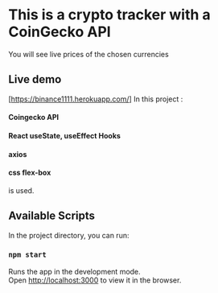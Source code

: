 # This is a crypto tracker with a CoinGecko API
You will see live prices of the chosen currencies
## Live demo 
[https://binance1111.herokuapp.com/]
In this project :
#### Coingecko API
#### React useState, useEffect Hooks
#### axios
#### css flex-box 
is used.


## Available Scripts

In the project directory, you can run:

### `npm start`

Runs the app in the development mode.\
Open [http://localhost:3000](http://localhost:3000) to view it in the browser.




